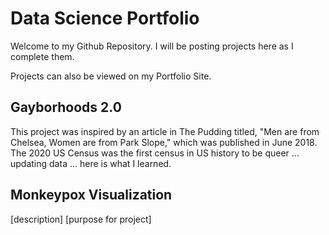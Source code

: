 # Data Science Portfolio
Welcome to my Github Repository. I will be posting projects here as I complete them.  

Projects can also be viewed on my Portfolio Site.

## Gayborhoods 2.0
This project was inspired by an article in The Pudding titled, "Men are from Chelsea, Women are from Park Slope," which was published in June 2018.  
The 2020 US Census was the first census in US history to be queer ... updating data ... here is what I learned.

## Monkeypox Visualization
[description]
[purpose for project]
